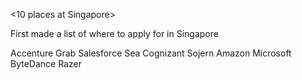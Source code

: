 
<10 places at Singapore>

First made a list of where to apply for in Singapore

Accenture
Grab
Salesforce
Sea
Cognizant
Sojern
Amazon
Microsoft
ByteDance
Razer
